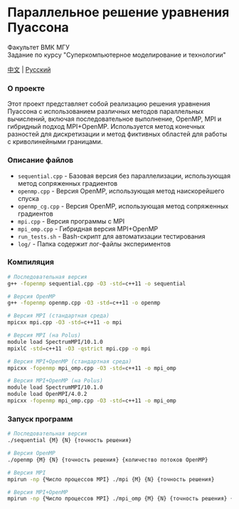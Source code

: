 
# Параллельное решение уравнения Пуассона

Факультет ВМК МГУ  
Задание по курсу "Суперкомпьютерное моделирование и технологии"

[中文](./README.md) | [Русский](./README.ru.md)

### О проекте
Этот проект представляет собой реализацию решения уравнения Пуассона с использованием различных методов параллельных вычислений, включая последовательное выполнение, OpenMP, MPI и гибридный подход MPI+OpenMP. Используется метод конечных разностей для дискретизации и метод фиктивных областей для работы с криволинейными границами.

### Описание файлов
* `sequential.cpp` - Базовая версия без параллелизации, использующая метод сопряженных градиентов
* `openmp.cpp` - Версия OpenMP, использующая метод наискорейшего спуска
* `openmp_cg.cpp` - Версия OpenMP, использующая метод сопряженных градиентов
* `mpi.cpp` - Версия программы с MPI
* `mpi_omp.cpp` - Гибридная версия MPI+OpenMP
* `run_tests.sh` - Bash-скрипт для автоматизации тестирования
* `log/` - Папка содержит лог-файлы экспериментов

### Компиляция

```bash
# Последовательная версия
g++ -fopenmp sequential.cpp -O3 -std=c++11 -o sequential

# Версия OpenMP
g++ -fopenmp openmp.cpp -O3 -std=c++11 -o openmp

# Версия MPI (стандартная среда)
mpicxx mpi.cpp -O3 -std=c++11 -o mpi

# Версия MPI (на Polus)
module load SpectrumMPI/10.1.0
mpixlC -std=c++11 -O3 -qstrict mpi.cpp -o mpi

# Версия MPI+OpenMP (стандартная среда)
mpicxx -fopenmp mpi_omp.cpp -O3 -std=c++11 -o mpi_omp

# Версия MPI+OpenMP (на Polus)
module load SpectrumMPI/10.1.0
module load OpenMPI/4.0.2
mpicxx -fopenmp mpi_omp.cpp -O3 -std=c++11 -o mpi_omp
```

### Запуск программ

```bash
# Последовательная версия
./sequential {M} {N} {точность решения}

# Версия OpenMP
./openmp {M} {N} {точность решения} {количество потоков OpenMP}

# Версия MPI
mpirun -np {Число процессов MPI} ./mpi {M} {N} {точность решения}

# Версия MPI+OpenMP
mpirun -np {Число процессов MPI} ./mpi_omp {M} {N} {точность решения} {количество потоков OpenMP}
```
